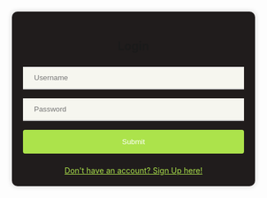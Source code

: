 <style>
  .main-container {
    display: flex;
    justify-content: center;
    align-items: center;
    height: 100vh;
    margin-top: -90px;
  }

  .login-container {
    background-color: #201c1c;
    padding: 20px;
    margin-top: -90px;
    border-radius: 10px;
    box-shadow: 0px 0px 10px 0px #ccc;
    width: 400px;
    text-align: center;
  }

  form {
    margin-top: 30px;
  }

  input {
    width: 100%;
    padding: 12px 20px;
    margin: 8px 0;
    box-sizing: border-box;
    border: none;
    border-bottom: 2px solid #ccc;
    background-color: #f6f6ef;
    color: #444;
  }

  button {
    width: 100%;
    background-color: #ace34b;
    color: #fff;
    padding: 14px 20px;
    margin: 8px 0;
    border: none;
    border-radius: 4px;
    cursor: pointer;
  }

  button:hover {
    background-color: #4caf50;
  }

  .signup-link a {
    color: #ace34b;
    text-align: center;
    display: block;
    text-decoration: underline;
  }
</style>


<body>
  <div class="main-container">
    <div class="login-container">
      <form>
        <h2>Login</h2>
        <input type="text" placeholder="Username" required>
        <input type="password" placeholder="Password" required>
        <button type="submit">Submit</button>
      </form>
          <div class="signup-link">
            <a href="signup">Don't have an account? Sign Up here!</a>
          </div>
        </div>
    </div>
  </div>
</body>